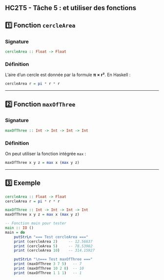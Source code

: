 HC2T5 - Tâche 5 : et utiliser des fonctions
---

## 1️⃣ Fonction `cercleArea`

### Signature

```haskell
cercleArea :: Float -> Float
```

### Définition

L’aire d’un cercle est donnée par la formule **π × r²**.
En Haskell :

```haskell
cercleArea r = pi * r * r
```

---

## 2️⃣ Fonction `maxOfThree`

### Signature

```haskell
maxOfThree :: Int -> Int -> Int -> Int
```

### Définition

On peut utiliser la fonction intégrée `max` :

```haskell
maxOfThree x y z = max x (max y z)
```

---

## 3️⃣ Exemple 
```haskell
cercleArea :: Float -> Float
cercleArea r = pi * r * r

maxOfThree :: Int -> Int -> Int -> Int
maxOfThree x y z = max x (max y z)

-- Fonction main pour tester
main :: IO ()
main = do
    putStrLn "=== Test cercleArea ==="
    print (cercleArea 2)     -- 12.56637
    print (cercleArea 5)     -- 78.53982
    print (cercleArea 10)    -- 314.15927

    putStrLn "\n=== Test maxOfThree ==="
    print (maxOfThree 3 7 5)   -- 7
    print (maxOfThree 10 2 8)  -- 10
    print (maxOfThree 1 1 1)   -- 1
```
